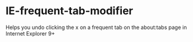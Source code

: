 IE-frequent-tab-modifier
========================

Helps you undo clicking the x on a frequent tab on the about:tabs page in Internet Explorer 9+
